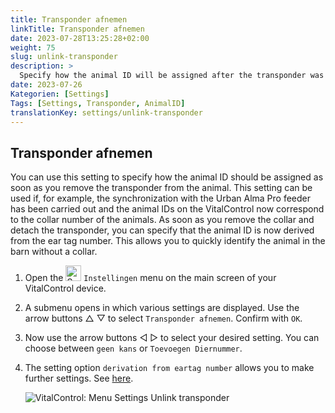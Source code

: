 ```yaml
---
title: Transponder afnemen
linkTitle: Transponder afnemen
date: 2023-07-28T13:25:28+02:00
weight: 75
slug: unlink-transponder
description: >
  Specify how the animal ID will be assigned after the transponder was detached.
date: 2023-07-26
Kategorien: [Settings]
Tags: [Settings, Transponder, AnimalID]
translationKey: settings/unlink-transponder
---
```

## Transponder afnemen

You can use this setting to specify how the animal ID should be assigned as soon as you remove the transponder from the animal. This setting can be used if, for example, the synchronization with the Urban Alma Pro feeder has been carried out and the animal IDs on the VitalControl now correspond to the collar number of the animals. As soon as you remove the collar and detach the transponder, you can specify that the animal ID is now derived from the ear tag number. This allows you to quickly identify the animal in the barn without a collar.

1. Open the <img src="/icons/gear.svg" width="25" align="bottom" alt="Settings" /> `Instellingen` menu on the main screen of your VitalControl device.

2. A submenu opens in which various settings are displayed. Use the arrow buttons △ ▽ to select `Transponder afnemen`. Confirm with `OK`.

3. Now use the arrow buttons ◁ ▷ to select your desired setting. You can choose between `geen kans` or `Toevoegen Diernummer`.

4. The setting option `derivation from eartag number` allows you to make further settings. See [here](/nl/docs/settings/animal-registration/#dieren-automatisch-registreren). 

   ![VitalControl: Menu Settings Unlink transponder](../images/unlink-transponder.png "Unlink transponder")